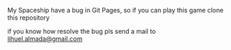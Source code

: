 My Spaceship have a bug in Git Pages, so if you can play this game clone this repository

if you know how resolve the bug pls send a mail to lihuel.almada@gmail.com
